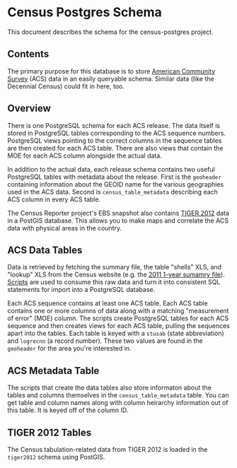 Census Postgres Schema
======================

This document describes the schema for the census-postgres project.

Contents
--------

The primary purpose for this database is to store [American Community Survey](http://www.census.gov/acs/www/)
(ACS) data in an easily queryable schema. Similar data (like the Decennial Census)
could fit in here, too.

Overview
--------

There is one PostgreSQL schema for each ACS release. The data itself is stored in
PostgreSQL tables corresponding to the ACS sequence numbers. PostgreSQL views
pointing to the correct columns in the sequence tables are then created for each
ACS table. There are also views that contain the MOE for each ACS column alongside
the actual data.

In addition to the actual data, each release schema contains two useful PostgreSQL
tables with metadata about the release. First is the `geoheader` containing
information about the GEOID name for the various geographies used in the ACS data.
Second is `census_table_metadata` describing each ACS column in every ACS table.

The Census Reporter project's EBS snapshot also contains [TIGER 2012](http://www.census.gov/geo/education/howtos.html)
data in a PostGIS database. This allows you to make maps and correlate the ACS
data with physical areas in the country.

ACS Data Tables
---------------

Data is retrieved by fetching the summary file, the table "shells" XLS, and "lookup"
XLS from the Census website (e.g. the [2011 1-year sumamry file](http://www2.census.gov/acs2011_1yr/summaryfile/)).
[Scripts](https://github.com/censusreporter/census-postgres/tree/master/meta-scripts)
are used to consume this raw data and turn it into consistent SQL statements for
import into a PostgreSQL database.

Each ACS sequence contains at least one ACS table. Each ACS table contains one or more
columns of data along with a matching "measurement of error" (MOE) column. The
scripts create PostgreSQL tables for each ACS sequence and then creates views for
each ACS table, pulling the sequences apart into the tables. Each table is keyed
with a `stusab` (state abbreviation) and `logrecno` (a record number). These two values
are found in the `geoheader` for the area you're interested in.

ACS Metadata Table
------------------

The scripts that create the data tables also store informaton about the tables and columns
themselves in the `census_table_metadata` table. You can get table and column names along
with column heirarchy information out of this table. It is keyed off of the column ID.

TIGER 2012 Tables
-----------------

The Census tabulation-related data from TIGER 2012 is loaded in the `tiger2012` schema
using PostGIS.

